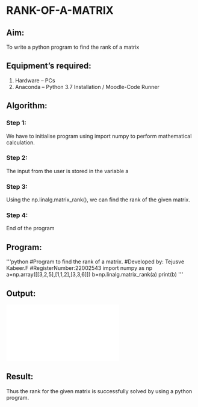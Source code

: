 # RANK-OF-A-MATRIX

## Aim:

To write a python program to find the rank of a matrix

## Equipment’s required:

1. 	Hardware – PCs
2. 	Anaconda – Python 3.7 Installation / Moodle-Code Runner

## Algorithm:

### Step 1: 
We have to initialise program using import numpy to perform mathematical calculation.

### Step 2: 
The input from the user is stored in the variable a

### Step 3:
 Using the np.linalg.matrix_rank(), we can find the rank of the given matrix.

### Step 4:
End of the program 

## Program:
'''python
#Program to find the rank of a matrix.
#Developed by: Tejusve Kabeer.F
#RegisterNumber:22002543
import numpy as np
a=np.array([[3,2,5],[1,1,2],[3,3,6]])
b=np.linalg.matrix_rank(a)
print(b)
'''

## Output:
![](./README.md)

## Result:
Thus the rank for the given matrix is successfully solved by  using a python program.

